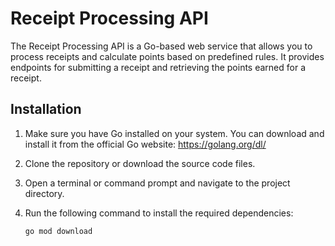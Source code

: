 # Receipt Processing API

The Receipt Processing API is a Go-based web service that allows you to process receipts and calculate points based on predefined rules. It provides endpoints for submitting a receipt and retrieving the points earned for a receipt.

## Installation

1. Make sure you have Go installed on your system. You can download and install it from the official Go website: https://golang.org/dl/

2. Clone the repository or download the source code files.

3. Open a terminal or command prompt and navigate to the project directory.

4. Run the following command to install the required dependencies:
   ```shell
   go mod download
